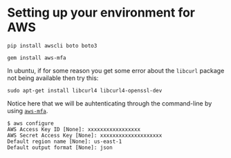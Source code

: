 # Setting up your environment for AWS

```
pip install awscli boto boto3
```

```
gem install aws-mfa
```
In ubuntu, if for some reason you get some error about the `libcurl` package
not being available then try this:
```
sudo apt-get install libcurl4 libcurl4-openssl-dev
```

Notice here that we will be auhtenticating through the command-line by using
[`aws-mfa`](https://rubygems.org/gems/aws-mfa/versions/0.3.2).

```
$ aws configure
AWS Access Key ID [None]: xxxxxxxxxxxxxxxxx
AWS Secret Access Key [None]: xxxxxxxxxxxxxxxxxxxx
Default region name [None]: us-east-1
Default output format [None]: json
```
